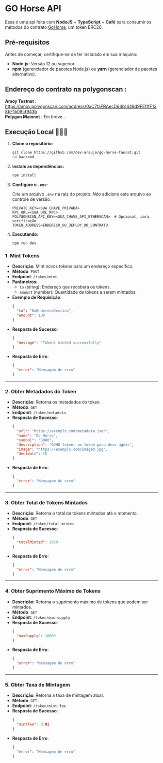 # GO Horse API

Essa é uma api feita com **NodeJS** + **TypeScript** + **Café** para consumir os métodos do contrato [GoHorse](../smart-contracts/), um token ERC20.

## Pré-requisitos

Antes de começar, certifique-se de ter instalado em sua máquina:

- **Node.js:** Versão 12 ou superior.
- **npm** (gerenciador de pacotes Node.js) ou **yarn** (gerenciador de pacotes alternativo).

## Endereço do contrato na polygonscan :

**Amoy Testnet** : https://amoy.polygonscan.com/address/0xC7faFBAecD64b1448d9FEf1fF138bF1b08cf943b
<br/>
**Polygon Mainnet** : Em breve...

## Execução Local 👨🏼‍💻

1.  **Clone o repositório:**

    ```bash
    git clone https://github.com/dev-araujo/go-horse-faucet.git
    cd backend
    ```

2.  **Instale as dependências:**

    ```bash
    npm install
    ```

3.  **Configure o `.env`:**

    Crie um arquivo `.env` na raiz do projeto. _Não_ adicione este arquivo ao controle de versão.

    ```env
    PRIVATE_KEY=<SUA_CHAVE_PRIVADA>
    RPC_URL=<SUA_URL_RPC>
    POLYGONSCAN_API_KEY=<SUA_CHAVE_API_ETHERSCAN>  # Opcional, para verificação
    TOKEN_ADDRESS=ENDEREÇO_DO_DEPLOY_DO_CONTRATO
    ```

4.  **Executando:**

    ```bash
    npm run dev
    ```

### 1. **Mint Tokens**

- **Descrição**: Mint novos tokens para um endereço específico.
- **Método**: `POST`
- **Endpoint**: `/token/mint`
- **Parâmetros**:
  - `to` (string): Endereço que receberá os tokens.
  - `amount` (number): Quantidade de tokens a serem mintados.
- **Exemplo de Requisição**:
  ```json
  {
    "to": "0xEnderecoDestino",
    "amount": 100
  }
  ```
- **Resposta de Sucesso**:
  ```json
  {
    "message": "Tokens minted successfully"
  }
  ```
- **Resposta de Erro**:
  ```json
  {
    "error": "Mensagem de erro"
  }
  ```

---

### 2. **Obter Metadados do Token**

- **Descrição**: Retorna os metadados do token.
- **Método**: `GET`
- **Endpoint**: `/token/metadata`
- **Resposta de Sucesso**:
  ```json
  {
    "url": "https://exemplo.com/metadata.json",
    "name": "Go Horse",
    "symbol": "GOHO",
    "description": "GOHO token, um token para devs agéis",
    "image": "https://exemplo.com/imagem.jpg",
    "decimals": 18
  }
  ```
- **Resposta de Erro**:
  ```json
  {
    "error": "Mensagem de erro"
  }
  ```

---

### 3. **Obter Total de Tokens Mintados**

- **Descrição**: Retorna o total de tokens mintados até o momento.
- **Método**: `GET`
- **Endpoint**: `/token/total-minted`
- **Resposta de Sucesso**:
  ```json
  {
    "totalMinted": 1000
  }
  ```
- **Resposta de Erro**:
  ```json
  {
    "error": "Mensagem de erro"
  }
  ```

---

### 4. **Obter Suprimento Máximo de Tokens**

- **Descrição**: Retorna o suprimento máximo de tokens que podem ser mintados.
- **Método**: `GET`
- **Endpoint**: `/token/max-supply`
- **Resposta de Sucesso**:
  ```json
  {
    "maxSupply": 10000
  }
  ```
- **Resposta de Erro**:
  ```json
  {
    "error": "Mensagem de erro"
  }
  ```

---

### 5. **Obter Taxa de Mintagem**

- **Descrição**: Retorna a taxa de mintagem atual.
- **Método**: `GET`
- **Endpoint**: `/token/mint-fee`
- **Resposta de Sucesso**:
  ```json
  {
    "mintFee": 0.01
  }
  ```
- **Resposta de Erro**:
  ```json
  {
    "error": "Mensagem de erro"
  }
  ```
